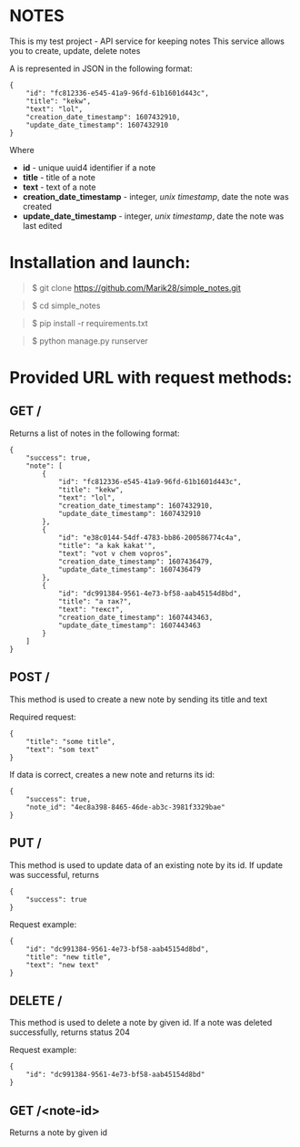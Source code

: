 # NOTES

This is my test project - API service for keeping notes 
This service allows you to create, update, delete notes

A is represented in JSON in the following format:

    {
        "id": "fc812336-e545-41a9-96fd-61b1601d443c",
        "title": "kekw",
        "text": "lol",
        "creation_date_timestamp": 1607432910,
        "update_date_timestamp": 1607432910
    }

Where 
* __id__ - unique uuid4 identifier if a note
* __title__ - title of a note
* __text__ - text of a note
* __creation_date_timestamp__ - integer, _unix timestamp_, date the note was created
* __update_date_timestamp__ - integer, _unix timestamp_, date the note was last edited

# Installation and launch:

> $ git clone https://github.com/Marik28/simple_notes.git

> $ cd simple_notes

> $ pip install -r requirements.txt

> $ python manage.py runserver

# Provided URL with request methods:

## GET / 

Returns a list of notes in the following format:

    {
        "success": true,
        "note": [
            {
                "id": "fc812336-e545-41a9-96fd-61b1601d443c",
                "title": "kekw",
                "text": "lol",
                "creation_date_timestamp": 1607432910,
                "update_date_timestamp": 1607432910
            },
            {
                "id": "e38c0144-54df-4783-bb86-200586774c4a",
                "title": "a kak kakat'",
                "text": "vot v chem vopros",
                "creation_date_timestamp": 1607436479,
                "update_date_timestamp": 1607436479
            },
            {
                "id": "dc991384-9561-4e73-bf58-aab45154d8bd",
                "title": "а так?",
                "text": "текст",
                "creation_date_timestamp": 1607443463,
                "update_date_timestamp": 1607443463
            }
        ]
    }

## POST /

This method is used to create a new note by sending its title and text

Required request:

    {
        "title": "some title",
        "text": "som text"
    }

If data is correct, creates a new note and returns its id:

    {
        "success": true,
        "note_id": "4ec8a398-8465-46de-ab3c-3981f3329bae"
    }


## PUT / 

This method is used to update data of an existing note by its id. If update was successful, returns 
    
    {
        "success": true
    }

Request example:

    {
        "id": "dc991384-9561-4e73-bf58-aab45154d8bd",
        "title": "new title",
        "text": "new text"
    }

## DELETE / 

This method is used to delete a note by given id. If a note was deleted successfully, returns status 204

Request example:

    {
        "id": "dc991384-9561-4e73-bf58-aab45154d8bd"
    }

## GET /\<note-id>

Returns a note by given id
